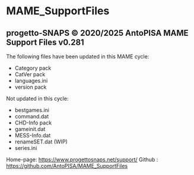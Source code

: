 # MAME_SupportFiles

progetto-SNAPS © 2020/2025 AntoPISA
MAME Support Files v0.281
-------------------------

The following files have been updated in this MAME cycle:
- Category pack
- CatVer pack
- languages.ini
- version pack

Not updated in this cycle:
- bestgames.ini
- command.dat
- CHD-Info pack
- gameinit.dat
- MESS-Info.dat
- renameSET.dat (WIP)
- series.ini

Home-page: https://www.progettosnaps.net/support/
Github   : https://github.com/AntoPISA/MAME_SupportFiles

